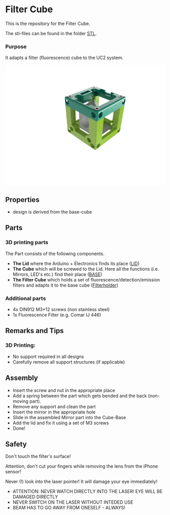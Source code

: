 # Filter Cube
This is the repository for the Filter Cube. 

The stl-files can be found in the folder [STL](./STL).

### Purpose
It adapts a filter (fluorescence) cube to the UC2 system.

![](./IMAGES/Assembly_Cube_Beamsplitter.png)


## Properties
* design is derived from the base-cube

## Parts

### 3D printing parts 
The Part consists of the following components. 

* **The Lid** where the Arduino + Electronics finds its place ([LID](./STL/Assembly_Cube_Beamsplitter_10_Lid_el_v0_2.stl))
* **The Cube** which will be screwed to the Lid. Here all the functions (i.e. Mirrors, LED's etc.) find their place ([BASE](./STL/Assembly_Cube_Beamsplitter_10_Cube_v0_3.stl))
* **The Filter Cube** which holds a set of fluorescence/detection/emission filters and adapts it to the base cube ([Filterholder](./STL/Assembly_Cube_Beamsplitter_11_BS_Fluorescent_Cube_1.stl))

### Additional parts 
* 4x DIN912 M3*12 screws (non stainless steel)
* 1x Fluorescence Filter (e.g. Comar IJ 446)


## Remarks and Tips 
### 3D Printing:
* No support required in all designs 
* Carefully remove all support structures (if applicable)

## Assembly
* Insert the screw and nut in the appropriate place
* Add a spring between the part which gets bended and the back (non-moving part). 
* Remove any support and clean the part
* Insert the mirror in the appropriate hole
* Slide in the assembled Mirror part into the Cube-Base
* Add the lid and fix it using a set of M3 screws
* Done!


## Safety
Don't touch the filter's surface! 

Attention, don't cut your fingers while removing the lens from the iPhone sensor! 

Never (!) look into the laser pointer! It will damage your eye immediately!


* ATTENTION: NEVER WATCH DIRECTLY INTO THE LASER! EYE WILL BE DAMAGED DIRECTLY
* NEVER SWITCH ON THE LASER WITHOUT INTEDED USE 
* BEAM HAS TO GO AWAY FROM ONESELF - ALWAYS!


